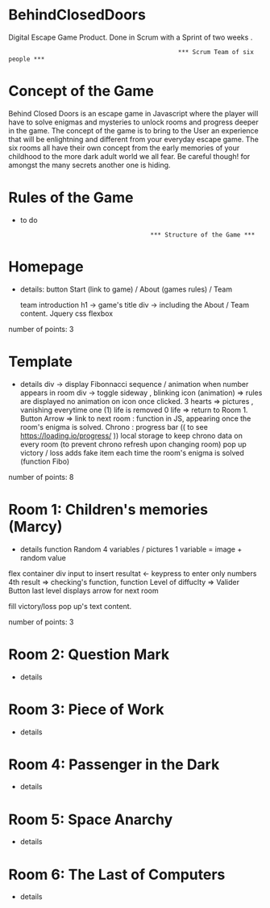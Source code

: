 # BehindClosedDoors

Digital Escape Game Product. 
Done in Scrum with a Sprint of two weeks . 

                                                   *** Scrum Team of six people *** 
 
 # Concept of the Game
 
 Behind Closed Doors is an escape game in Javascript where the player will have to solve enigmas and mysteries to unlock rooms and progress deeper in the game. The concept of the game is to bring to the User an experience that will be enlightning and different from your everyday escape game. The six rooms all have their own concept from the early memories of your childhood to the more dark adult world we all fear. 
             Be careful though! for amongst the many secrets another one is hiding. 
 
 # Rules of the Game
 
- to do 

                                          *** Structure of the Game *** 

# Homepage

- details:
button Start (link to game) / About (games rules) / Team <p> team introduction 
 h1 -> game's title 
 div -> including the About / Team content.
Jquery 
css flexbox 
  
number of points: 3


# Template

- details
div -> display Fibonnacci sequence / animation when number appears in room
div -> toggle sideway , blinking icon (animation) => rules are displayed
no animation on icon once clicked. 
3 hearts => pictures , vanishing everytime one (1) life is removed
0 life => return to Room 1. 
Button Arrow => link to next room : function in JS, appearing once the room's enigma is solved. 
Chrono : progress bar (( to see https://loading.io/progress/ )) 
local storage to keep chrono data on every room (to prevent chrono refresh upon changing room)
pop up victory / loss 
adds fake item each time the room's enigma is solved (function Fibo)

number of points: 8

# Room 1: Children's memories (Marcy)

- details
function Random
4 variables / pictures
1 variable = image + random value

flex container div
input to insert resultat <- keypress to enter only numbers
4th result => checking's function, function Level of diffuclty => Valider Button
last level displays arrow for next room

fill victory/loss pop up's text content.

number of points: 3

# Room 2: Question Mark

- details

# Room 3: Piece of Work

- details

# Room 4: Passenger in the Dark

- details

# Room 5: Space Anarchy

- details

# Room 6: The Last of Computers

- details
 
 
